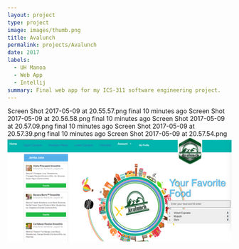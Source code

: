 ```yaml
---
layout: project
type: project
image: images/thumb.png
title: Avalunch
permalink: projects/Avalunch
date: 2017
labels:
  - UH Manoa
  - Web App
  - Intellij
summary: Final web app for my ICS-311 software engineering project.
---
```


Screen Shot 2017-05-09 at 20.55.57.png	final	10 minutes ago
Screen Shot 2017-05-09 at 20.56.58.png	final	10 minutes ago
Screen Shot 2017-05-09 at 20.57.09.png	final	10 minutes ago
Screen Shot 2017-05-09 at 20.57.39.png	final	10 minutes ago
Screen Shot 2017-05-09 at 20.57.54.png
<img class="ui medium aligned centered circular image" src="images/Screen Shot 2017-05-09 at 20.56.58.png">
